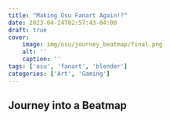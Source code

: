 ```yaml
---
title: "Making Osu Fanart Again!?"
date: 2023-04-24T02:57:43-04:00
draft: true
cover: 
    image: img/osu/journey_beatmap/final.png
    alt: ''
    caption: ''
tags: ['osu', 'fanart', 'blender']
categories: ['Art', 'Gaming']
---
```

## Journey into a Beatmap